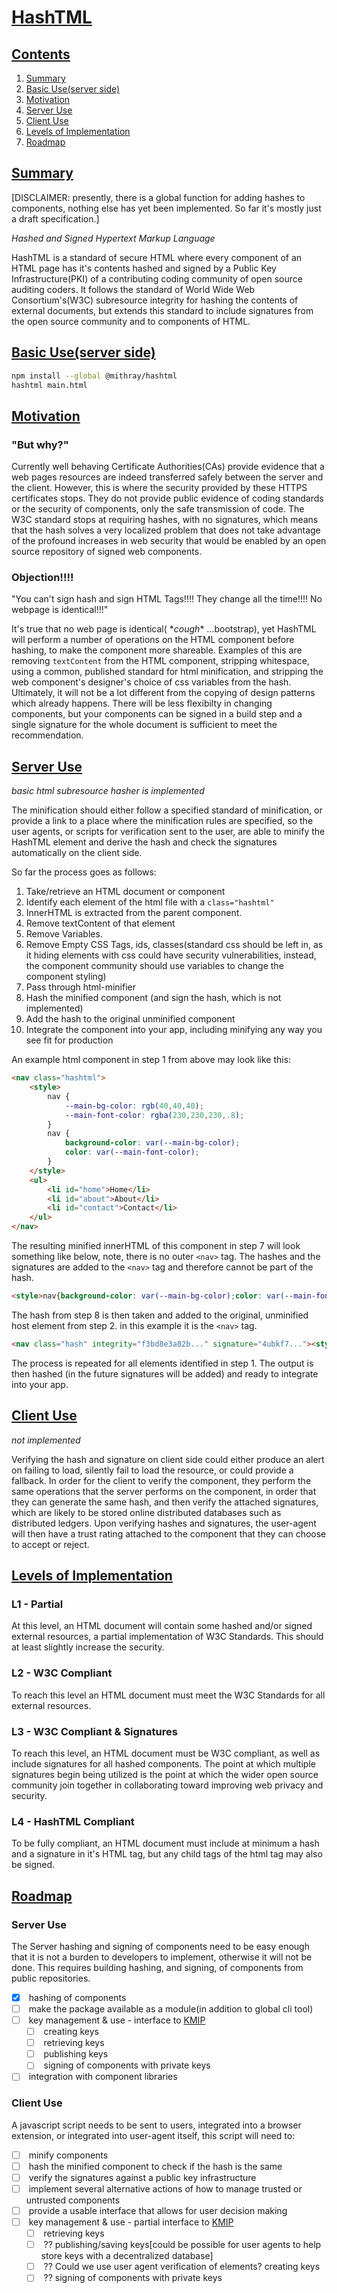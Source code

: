 # [HashTML](#)

## <a name="toc"></a> [Contents](#toc)

1. [Summary](#summary)
2. [Basic Use(server side)](#basic_use)
3. [Motivation](#motivation)
4. [Server Use](#server_use)
5. [Client Use](#client_use)
6. [Levels of Implementation](#levels_of_implementation)
7. [Roadmap](#roadmap)

## <a name="summary"></a>[Summary](#toc)

[DISCLAIMER: presently, there is a global function for adding hashes to components, nothing else has yet been implemented. So far it's mostly just a draft specification.]

*Hashed and Signed Hypertext Markup Language*

HashTML is a standard of secure HTML where every component of an HTML page has it's contents hashed and signed by a Public Key Infrastructure(PKI) of a contributing coding community of open source auditing coders. It follows the standard of World Wide Web Consortium's(W3C) subresource integrity for hashing the contents of external documents, but extends this standard to include signatures from the open source community and to components of HTML.

## <a name="basic_use"></a>[Basic Use(server side)](#toc)

``` bash
npm install --global @mithray/hashtml
hashtml main.html
```

## <a name="motivation"></a>[Motivation](#toc)

### "But why?" 

Currently well behaving Certificate Authorities(CAs) provide evidence that a web pages resources are indeed transferred safely between the server and the client. However, this is where the security provided by these HTTPS certificates stops. They do not provide public evidence of coding standards or the security of components, only the safe transmission of code. The W3C standard stops at requiring hashes, with no signatures, which means that the hash solves a very localized problem that does not take advantage of the profound increases in web security that would be enabled by an open source repository of signed web components.

### Objection!!!!

"You can't sign hash and sign HTML Tags!!!! They change all the time!!!! No webpage is identical!!!"

It's true that no web page is identical( \**cough*\* ...bootstrap), yet HashTML will perform a number of operations on the HTML component before hashing, to make the component more shareable. Examples of this are removing `textContent` from the HTML component, stripping whitespace, using a common, published standard for html minification, and stripping the web component's designer's choice of css variables from the hash. Ultimately, it will not be a lot different from the copying of design patterns which already happens. There will be less flexibilty in changing components, but your components can be signed in a build step and a single signature for the whole document is sufficient to meet the recommendation.

## <a name="server_use"></a>[Server Use](#toc)
*basic html subresource hasher is implemented*

The minification should either follow a specified standard of minification, or provide a link to a place where the minification rules are specified, so the user agents, or scripts for verification sent to the user, are able to minify the HashTML element and derive the hash and check the signatures automatically on the client side. 

So far the process goes as follows:
1. Take/retrieve an HTML document or component
2. Identify each element of the html file with a `class="hashtml"`
3. InnerHTML is extracted from the parent component.
4. Remove textContent of that element
5. Remove Variables.
6. Remove Empty CSS Tags, ids, classes(standard css should be left in, as it hiding elements with css could have security vulnerabilities, instead, the component community should use variables to change the component styling)
7. Pass through html-minifier
8. Hash the minified component (and sign the hash, which is not implemented)
9. Add the hash to the original unminified component
10. Integrate the component into your app, including minifying any way you see fit for production

An example html component in step 1 from above may look like this:
``` html
<nav class="hashtml">
	<style>
		nav {
			--main-bg-color: rgb(40,40,40);
			--main-font-color: rgba(230,230,230,.8);
		}
		nav {
			background-color: var(--main-bg-color);
			color: var(--main-font-color);
		}
	</style>
	<ul>
		<li id="home">Home</li>
		<li id="about">About</li>
		<li id="contact">Contact</li>
	</ul>
</nav>
```

The resulting minified innerHTML of this component in step 7 will look something like below, note, there is no outer `<nav>` tag. The hashes and the signatures are added to the `<nav>` tag and therefore cannot be part of the hash.

``` html
<style>nav{background-color: var(--main-bg-color);color: var(--main-font-color);}</style><ul><li></li><li></li><li></li></ul>
```

The hash from step 8 is then taken and added to the original, unminified host element from step 2. in this example it is the `<nav>` tag.

``` html
<nav class="hash" integrity="f3bd8e3a82b..." signature="4ubkf7..."><style>nav{background-color: var(--main-bg-color);color: var(--main-font-color);}</style><ul><li></li><li></li><li></li></ul></nav>
```

The process is repeated for all elements identified in step 1. The output is then hashed (in the future signatures will be added) and ready to integrate into your app.

## <a name="client_use"></a>[Client Use](#toc)
*not implemented*

Verifying the hash and signature on client side could either produce an alert on failing to load, silently fail to load the resource, or could provide a fallback. In order for the client to verify the component, they perform the same operations that the server performs on the component, in order that they can generate the same hash, and then verify the attached signatures, which are likely to be stored online distributed databases such as distributed ledgers. Upon verifying hashes and signatures, the user-agent will then have a trust rating attached to the component that they can choose to accept or reject.

## <a name="levels_of_implementation"></a>[Levels of Implementation](#toc)

### L1 - Partial
At this level, an HTML document will contain some hashed and/or signed external resources, a partial implementation of W3C Standards. This should at least slightly increase the security. 

### L2 - W3C Compliant
To reach this level an HTML document must meet the W3C Standards for all external resources.

### L3 - W3C Compliant & Signatures
To reach this level, an HTML document must be W3C compliant, as well as include signatures for all hashed components. The point at which multiple signatures begin being utilized is the point at which the wider open source community join together in collaborating toward improving web privacy and security.

### L4 - HashTML Compliant
To be fully compliant, an HTML document must include at minimum a hash and a signature in it's HTML tag, but any child tags of the html tag may also be signed.
 
## <a name="roadmap"></a>[Roadmap](#toc)

### Server Use

The Server hashing and signing of components need to be easy enough that it is not a burden to developers to implement, otherwise it will not be done. This requires building hashing, and signing, of components from public repositories. 

* [x] &nbsp;hashing of components
* [ ] &nbsp;make the package available as a module(in addition to global cli tool)
* [ ] &nbsp;key management & use - interface to [KMIP](https://www.oasis-open.org/committees/tc_home.php?wg_abbrev=kmip)
	* [ ] &nbsp;creating keys
	* [ ] &nbsp;retrieving keys
	* [ ] &nbsp;publishing keys
	* [ ] &nbsp;signing of components with private keys
* [ ] &nbsp;integration with component libraries

### Client Use

A javascript script needs to be sent to users, integrated into a browser extension, or integrated into user-agent itself, this script will need to:
* [ ] &nbsp;minify components
* [ ] &nbsp;hash the minified component to check if the hash is the same
* [ ] &nbsp;verify the signatures against a public key infrastructure
* [ ] &nbsp;implement several alternative actions of how to manage trusted or untrusted components
* [ ] &nbsp;provide a usable interface that allows for user decision making
* [ ] &nbsp;key management & use - partial interface to [KMIP](https://www.oasis-open.org/committees/tc_home.php?wg_abbrev=kmip)
	* [ ] &nbsp;retrieving keys
	* [ ] &nbsp;?? publishing/saving keys[could be possible for user agents to help store keys with a decentralized database]
	* [ ] &nbsp;?? Could we use user agent verification of elements? creating keys
	* [ ] &nbsp;?? signing of components with private keys

